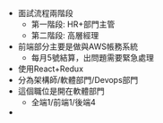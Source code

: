 * 面試流程兩階段
	* 第一階段: HR+部門主管
	* 第二階段: 高層經理
* 前端部分主要是做與AWS帳務系統
	* 每月5號結算，出問題需要緊急處理
* 使用React+Redux
* 分為架構師/軟體部門/Devops部門
* 這個職位是開在軟體部門
	* 全端1/前端1/後端4
* 